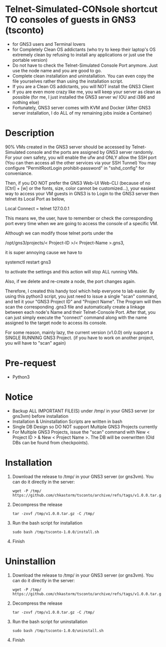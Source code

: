 # Telnet-Simulated-CONsole shortcut TO consoles of guests in GNS3 (tsconto)
- for GNS3 users and Terminal lovers
- for Completely Clean OS addictants (who try to keep their laptop's OS extremely clean by refusing to install any applications or just use the portable version)
- Do not have to check the Telnet-Simulated Console Port anymore. Just use the node name and you are good to go.
- Complete clean installation and uninstallation. You can even copy the file yourselves rather than using the installation script.
- If you are a Clean OS addictants, you will NOT install the GNS3 Client
- If you are even more crazy like me, you will keep your server as clean as possible (for me, I just installed the GNS3 server w/ IOU and i386 and nothing else)
- Fortunately, GNS3 server comes with KVM and Docker (After GNS3 server installation, I do ALL of my remaining jobs inside a Container)
# Description
90% VMs created in the GNS3 server should be accessed by Telnet-Simulated console and the ports are assigned by GNS3 server randomly.
For your own safety, you will enable the ufw and ONLY allow the SSH port (You can then access all the other services via your SSH Tunnel)
You may configure "PermitRootLogin prohibit-password" in "sshd_config" for conveniance.

Then, if you DO NOT prefer the GNS3 Web-UI Web-CLI (because of no [Ctrl] + [w] or the fonts, size, color cannot be customized...), your easiest way to access your VM guests in GNS3 is to Login to the GNS3 server then telnet its Local Port as below,

Local Connect = telnet 127.0.0.1 <GNS3 server randomly assigned port>

This means we, the user, have to remember or check the corresponding port every time when we are going to access the console of a specific VM.

Although we can modify those telnet ports under the

/opt/gns3/projects/< Project-ID >/< Project-Name >.gns3,

it is super annoying cause we have to

systemctl restart gns3

to activate the settings and this action will stop ALL running VMs.

Also, if we delete and re-create a node, the port changes again.

Therefore, I created this handy tool which help everyone to lab easier.
By using this python3 script, you just need to issue a single "scan" command, and tell it your "GNS3 Project ID" and "Project Name".
The Program will then scan the corresponding .gns3 file and automatically create a linkage between each node's Name and their Telnet-Console Port.
After that, you can just simply execute the "connect" command along with the name assigned to the target node to access its console.

For some reason, mainly lazy, the current version (v1.0.0) only support a SINGLE RUNNING GNS3 Project. (if you have to work on another project, you will have to "scan" again)
# Pre-request
- Python3
# Notice
- Backup ALL IMPORTANT FILE(S) under /tmp/ in your GNS3 server (or gns3vm) before installation
- Installation & Uninstallation Scripts are written in bash
- Single DB Design so DO NOT support Multiple GNS3 Projects currently
- For Multiple GNS3 Projects, issue the "scan" command with New < Project ID > & New < Project Name >. The DB will be overwritten (Old DBs can be found from checkpoints).
# Installation
1. Download the release to /tmp/ in your GNS3 server (or gns3vm). You can do it directly in the server:
  
       wget -P /tmp/ https://github.com/chkastorm/tsconto/archive/refs/tags/v1.0.0.tar.gz

2. Decompress the release

       tar -zxvf /tmp/v1.0.0.tar.gz -C /tmp/

3. Run the bash script for installation

       sudo bash /tmp/tsconto-1.0.0/install.sh

4. Finish
# Uninstallion
1. Download the release to /tmp/ in your GNS3 server (or gns3vm). You can do it directly in the server:

       wget -P /tmp/ https://github.com/chkastorm/tsconto/archive/refs/tags/v1.0.0.tar.gz

2. Decompress the release

       tar -zxvf /tmp/v1.0.0.tar.gz -C /tmp/

3. Run the bash script for uninstallation
  
       sudo bash /tmp/tsconto-1.0.0/uninstall.sh

4. Finish


